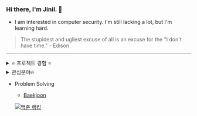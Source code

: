 ### Hi there, I'm Jinil. 👋       
     
* I am interested in computer security. I'm still lacking a lot, but I'm learning hard.   

> The stupidest and ugliest excuse of all is an excuse for the "I don't have time." - Edison
-----------------    

<details>
<summary> ⭐ 프로젝트 경험 ⭐ </summary><br/>
  - Arp Spoofing (Network hacking) (2019-1)    
  - HGU SHOP Application (2019-2)    
  - Connect6 (2020-1)    
  - C++ Education Video Contest (2020-2)    
  - Lecture Assessment Website (2020-2)    
  - Pentest WebSite (Website hacking) (2020-2)   
  - Place of Meeting Application (2021-1)    
  - Side Project    
    - Java syntax Highlighter    
    - Assembly Interpreter    
    - TAR - file archiving program    
    - Image Editor    
    - Grapic Editor    
    - Calculator    
    - etc...    
  <br/>  
</details>

<details> 
     <summary> 관심분야🔥 </summary><br/> 
   - Language     
    - C/C++/Assembly    
    - Java    
    - Python     
    - Web (Javascript, PHP, JSP)     
    - Mobile Application (Dart)     
  - Security      
    - Web     
    - Crypto      
    - Reversing      
    - Exploit    
     <br/>
</details>
   
- Problem Solving    
  - [Baekjoon](https://www.acmicpc.net/user/hello_world1)       
       
  [![백준 랭킹](http://mazassumnida.wtf/api/v2/generate_badge?boj=hello_world1)](https://www.acmicpc.net/user/hello_world1)   

<!--
**jiniljeil/jiniljeil** is a ✨ _special_ ✨ repository because its `README.md` (this file) appears on your GitHub profile.

Here are some ideas to get you started:

- 🔭 I’m currently working on ...
- 🌱 I’m currently learning ...
- 👯 I’m looking to collaborate on ...
- 🤔 I’m looking for help with ...
- 💬 Ask me about ...
- 📫 How to reach me: ...
- 😄 Pronouns: ...
- ⚡ Fun fact: ...
-->
